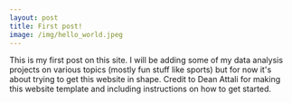 ```yaml
---
layout: post
title: First post!
image: /img/hello_world.jpeg
---
```


This is my first post on this site. I will be adding some of my data analysis projects on various topics (mostly fun stuff like sports) but for now it's about trying to get this website in shape. Credit to Dean Attali for making this website template and including instructions on how to get started.
